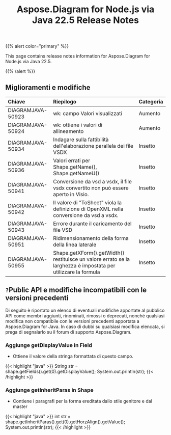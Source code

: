 ﻿---
title: Aspose.Diagram for Node.js via Java 22.5 Release Notes
type: docs
weight: 23
url: /it/java/aspose-diagram-for-node-js-via-java-22-5-release-notes/
---
{{% alert color="primary" %}}

This page contains release notes information for Aspose.Diagram for Node.js via Java 22.5.

{{% /alert %}}
## **Miglioramenti e modifiche**  ##

|**Chiave**|**Riepilogo**|**Categoria**|
|:- |:- |:- |
|DIAGRAMJAVA-50923|wk: campo Valori visualizzati|Aumento|
|DIAGRAMJAVA-50924|wk: ottiene i valori di allineamento|Aumento|
|DIAGRAMJAVA-50934|Indagare sulla fattibilità dell'elaborazione parallela dei file VSDX|Insetto|
|DIAGRAMJAVA-50936|Valori errati per Shape.getName(), Shape.getNameU()|Insetto|
|DIAGRAMJAVA-50941|Conversione da vsd a vsdx, il file vsdx convertito non può essere aperto in Visio.|Insetto|
|DIAGRAMJAVA-50942|Il valore di "ToSheet" viola la definizione di OpenXML nella conversione da vsd a vsdx.|Insetto|
|DIAGRAMJAVA-50943|Errore durante il caricamento del file VSD|Insetto|
|DIAGRAMJAVA-50951|Ridimensionamento della forma della linea laterale|Insetto|
|DIAGRAMJAVA-50955|Shape.getXForm().getWidth() restituisce un valore errato se la larghezza è impostata per utilizzare la formula|Insetto|

## `?`**Public API e modifiche incompatibili con le versioni precedenti**
Di seguito è riportato un elenco di eventuali modifiche apportate al pubblico API come membri aggiunti, rinominati, rimossi o deprecati, nonché qualsiasi modifica non compatibile con le versioni precedenti apportata a Aspose.Diagram for Java. In caso di dubbi su qualsiasi modifica elencata, si prega di segnalarlo su il forum di supporto Aspose.Diagram.

### **Aggiunge getDisplayValue in Field**
- Ottiene il valore della stringa formattata di questo campo.

{{< highlight "java" >}}
String str = shape.getFields().get(0).getDisplayValue();
System.out.println(str);
{{< /highlight >}}

### **Aggiunge getInheritParas in Shape**
- Contiene i paragrafi per la forma ereditata dallo stile genitore e dal master

{{< highlight "java" >}}
int str = shape.getInheritParas().get(0).getHorzAlign().getValue();
System.out.println(str);
{{< /highlight >}}

